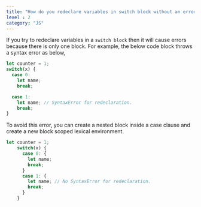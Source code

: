```yaml
---
title: "How do you redeclare variables in switch block without an error "
level : 2
category: "JS"
---
```

If you try to redeclare variables in a ```switch block``` then it will cause errors because there is only one block. For example, the below code block throws a syntax error as below,
```js
let counter = 1;
switch(x) {
  case 0:
    let name;
    break;

  case 1:
    let name; // SyntaxError for redeclaration.
    break;
}
```
To avoid this error, you can create a nested block inside a case clause and create a new block scoped lexical environment.
```js
let counter = 1;
    switch(x) {
      case 0: {
        let name;
        break;
      }
      case 1: {
        let name; // No SyntaxError for redeclaration.
        break;
      }
    }
```